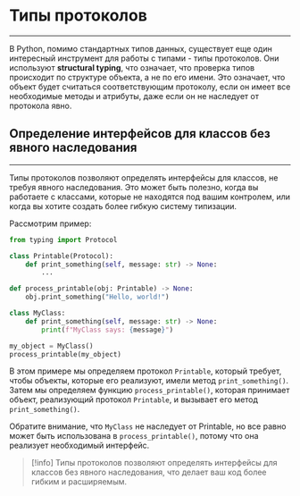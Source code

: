 # Типы протоколов
***
В Python, помимо стандартных типов данных, существует еще один интересный инструмент для работы с типами - типы протоколов. Они используют **structural typing**, что означает, что проверка типов происходит по структуре объекта, а не по его имени. Это означает, что объект будет считаться соответствующим протоколу, если он имеет все необходимые методы и атрибуты, даже если он не наследует от протокола явно.

## Определение интерфейсов для классов без явного наследования
***
Типы протоколов позволяют определять интерфейсы для классов, не требуя явного наследования. Это может быть полезно, когда вы работаете с классами, которые не находятся под вашим контролем, или когда вы хотите создать более гибкую систему типизации.

Рассмотрим пример:
```python
from typing import Protocol

class Printable(Protocol):
    def print_something(self, message: str) -> None:
        ...

def process_printable(obj: Printable) -> None:
    obj.print_something("Hello, world!")

class MyClass:
    def print_something(self, message: str) -> None:
        print(f"MyClass says: {message}")

my_object = MyClass()
process_printable(my_object)
```

В этом примере мы определяем протокол `Printable`, который требует, чтобы объекты, которые его реализуют, имели метод `print_something()`. Затем мы определяем функцию `process_printable()`, которая принимает объект, реализующий протокол `Printable`, и вызывает его метод `print_something()`.

Обратите внимание, что `MyClass` не наследует от Printable, но все равно может быть использована в `process_printable()`, потому что она реализует необходимый интерфейс.

> [!info]
> Типы протоколов позволяют определять интерфейсы для классов без явного наследования, что делает ваш код более гибким и расширяемым.
